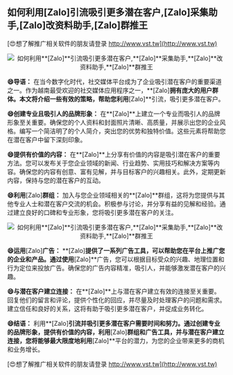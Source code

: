 ## **如何利用**[Zalo]**引流吸引更多潜在客户,**[Zalo]**采集助手,**[Zalo]**改资料助手,**[Zalo]**群推王**

[😍想了解推广相关软件的朋友请登录 http://www.vst.tw](http://www.vst.tw)

 <center><img src="https://vst.tw/MP4/tuiguang/png/8.png" alt="如何利用**[Zalo]**引流吸引更多潜在客户,**[Zalo]**采集助手,**[Zalo]**改资料助手,**[Zalo]**群推王"></center>

**😄导语：**
在当今数字化时代，社交媒体平台成为了企业吸引潜在客户的重要渠道之一。作为越南最受欢迎的社交媒体应用程序之一，**[Zalo]**拥有庞大的用户群体。本文将介绍一些有效的策略，帮助您利用**[Zalo]**引流，吸引更多潜在客户。

**😄创建专业且吸引人的品牌形象：**
在**[Zalo]**上建立一个专业而吸引人的品牌形象至关重要。确保您的个人资料和封面照片清晰、高质量，并展示出您的企业风格。编写一个简洁明了的个人简介，突出您的优势和独特价值。这些元素将帮助您在潜在客户中留下深刻印象。

**😄提供有价值的内容：**
在**[Zalo]**上分享有价值的内容是吸引潜在客户的重要方法。您可以发布关于您企业领域的新闻、行业趋势、实用技巧和解决方案等内容。确保您的内容有创意、富有见解，并与目标客户的兴趣相关。此外，定期更新内容，保持与您的潜在客户的互动。

**😄利用**[Zalo]**群组：**
加入与您企业领域相关的**[Zalo]**群组，这将为您提供与其他专业人士和潜在客户交流的机会。积极参与讨论，并分享有益的见解和经验。通过建立良好的口碑和专业形象，您将吸引更多潜在客户的关注。

 <center><img src="https://vst.tw/MP4/tuiguang/png/1.png" alt="如何利用**[Zalo]**引流吸引更多潜在客户,**[Zalo]**采集助手,**[Zalo]**改资料助手,**[Zalo]**群推王"></center>

**😄运用**[Zalo]**广告：**
**[Zalo]**提供了一系列广告工具，可以帮助您在平台上推广您的企业和产品。通过使用**[Zalo]**广告，您可以根据目标受众的兴趣、地理位置和行为定位来投放广告。确保您的广告内容精准，吸引人，并能够激发潜在客户的兴趣。

**😄与潜在客户建立连接：**
在**[Zalo]**上与潜在客户建立有效的连接至关重要。回复他们的留言和评论，提供个性化的回应，并尽量及时处理客户的问题和需求。建立信任和良好的关系，这将有助于吸引更多潜在客户，并促成业务转化。

**😄结语：**
利用**[Zalo]**引流并吸引更多潜在客户需要时间和努力。通过创建专业的品牌形象，提供有价值的内容，利用**[Zalo]**群组和广告工具，并与潜在客户建立连接，您将能够最大限度地利用**[Zalo]**平台的潜力，为您的企业带来更多的商机和业务增长。

[😍想了解推广相关软件的朋友请登录 http://www.vst.tw](http://www.vst.tw)



